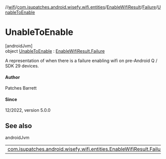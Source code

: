 //[wifi](../../../../../index.md)/[com.isupatches.android.wisefy.wifi.entities](../../../index.md)/[EnableWifiResult](../../index.md)/[Failure](../index.md)/[UnableToEnable](index.md)

# UnableToEnable

[androidJvm]\
object [UnableToEnable](index.md) : [EnableWifiResult.Failure](../index.md)

A representation of when there is a failure enabling wifi on pre-Android Q / SDK 29 devices.

#### Author

Patches Barrett

#### Since

12/2022, version 5.0.0

## See also

androidJvm

| | |
|---|---|
| [com.isupatches.android.wisefy.wifi.entities.EnableWifiResult.Failure](../index.md) |  |
